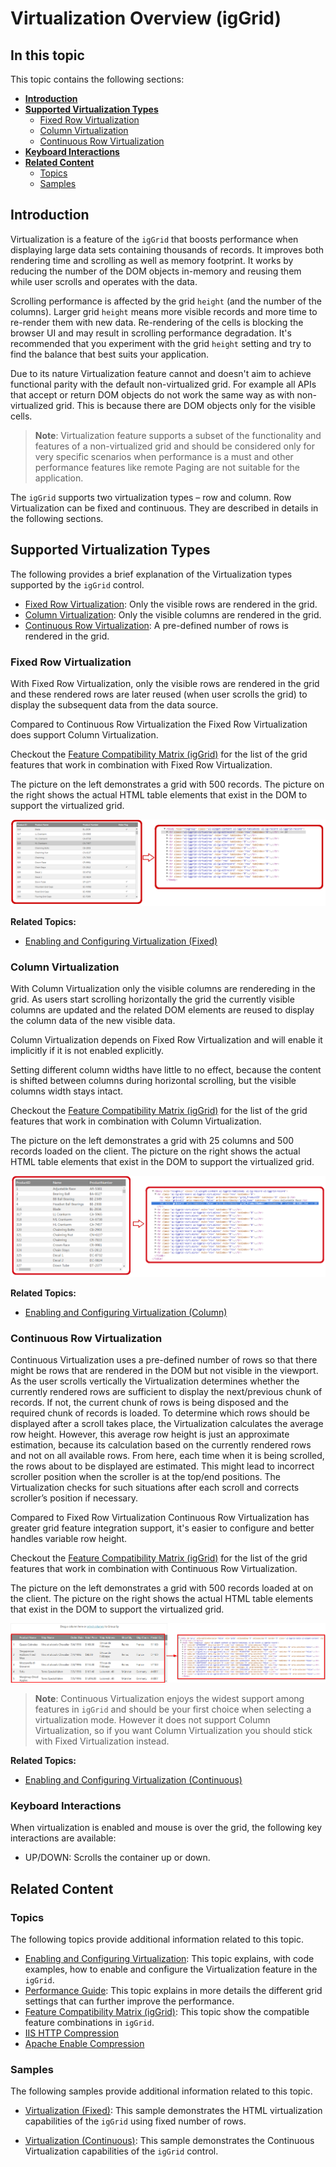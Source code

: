 ﻿<!--
|metadata|
{
    "fileName": "iggrid-virtualization-overview",
    "controlName": "igGrid",
    "tags": []
}
|metadata|
-->

# Virtualization Overview (igGrid)


## In this topic

This topic contains the following sections:

-   [**Introduction**](#introduction)
-   [**Supported Virtualization Types**](#supported_virtualization_types)
	-   [Fixed Row Virtualization](#fixed-row)
	-   [Column Virtualization](#column)
	-   [Continuous Row Virtualization](#continuous)
-   [**Keyboard Interactions**](#keyboard-interactions)
-   [**Related Content**](#related-content)
    -   [Topics](#topics)
	-   [Samples](#samples)

## <a id="introduction"></a> Introduction

Virtualization is a feature of the `igGrid` that boosts performance when displaying large data sets containing thousands of records. It improves both rendering time and scrolling as well as memory footprint. It works by reducing the number of the DOM objects in-memory and reusing them while user scrolls and operates with the data. 


Scrolling performance is affected by the grid `height` (and the number of the columns). Larger grid `height` means more visible records and more time to re-render them with new data. Re-rendering of the cells is blocking the browser UI and may result in scrolling performance degradation. It's recommended that you experiment with the grid `height` setting and try to find the balance that best suits your application.

Due to its nature Virtualization feature cannot and doesn't aim to achieve functional parity with the default non-virtualized grid. For example all APIs that accept or return DOM objects do not work the same way as with non-virtualized grid. This is because there are DOM objects only for the visible cells. 

> **Note**: Virtualization feature supports a subset of the functionality and features of a non-virtualized grid and should be considered only for very specific scenarios when performance is a must and other performance features like remote Paging are not suitable for the application.

The `igGrid` supports two virtualization types – row and column. Row Virtualization can be fixed and continuous. They are described in details in the following sections.

## <a id="supported_virtualization_types"></a>Supported Virtualization Types

The following provides a brief explanation of the Virtualization types supported by the `igGrid` control.

- [Fixed Row Virtualization](#fixed-row): Only the visible rows are rendered in the grid.
- [Column Virtualization](#column): Only the visible columns are rendered in the grid.
- [Continuous Row Virtualization](#continuous): A pre-defined number of rows is rendered in the grid.

### <a id="fixed-row"></a> Fixed Row Virtualization 

With Fixed Row Virtualization, only the visible rows are rendered in the grid and these rendered rows are later reused (when user scrolls the grid) to display the subsequent data from the data source.

Compared to Continuous Row Virtualization the Fixed Row Virtualization does support Column Virtualization.

Checkout the [Feature Compatibility Matrix (igGrid)](Feature-Compatibility-Matrix(igGrid).html) for the list of the grid features that work in combination with Fixed Row Virtualization.

The picture on the left demonstrates a grid with 500 records. The picture on the right shows the actual HTML table elements that exist in the DOM to support the virtualized grid.

![](images/igGrid_Virtualization_Overview_01.png)

**Related Topics:**

-   [Enabling and Configuring Virtualization (Fixed)](igGrid-Enabling-and-Configuring-Virtualization.html#fixed-row)

### <a id="column"></a> Column Virtualization 

With Column Virtualization only the visible columns are rendereding in the grid.
As users start scrolling horizontally the grid the currently visible columns are updated and the related DOM elements are reused to display the column data of the new visible data.

Column Virtualization depends on Fixed Row Virtualization and will enable it implicitly if it is not enabled explicitly.

Setting different column widths have little to no effect, because the content is shifted between columns during horizontal scrolling, but the visible columns width stays intact.

Checkout the [Feature Compatibility Matrix (igGrid)](Feature-Compatibility-Matrix(igGrid).html) for the list of the grid features that work in combination with Column Virtualization.

The picture on the left demonstrates a grid with 25 columns and 500 records loaded on the client. The picture on the right shows the actual HTML table elements that exist in the DOM to support the virtualized grid.

![](images/igGrid_Virtualization_Overview_3.png)

**Related Topics:**

-   [Enabling and Configuring Virtualization (Column)](igGrid-Enabling-and-Configuring-Virtualization.html#column)

### <a id="continuous"></a> Continuous Row Virtualization 

Continuous Virtualization uses a pre-defined number of rows so that there might be rows that are rendered in the DOM but not visible in the viewport. As the user scrolls vertically the Virtualization determines whether the currently rendered rows are sufficient to display the next/previous chunk of records. If not, the current chunk of rows is being disposed and the required chunk of records is loaded. To determine which rows should be displayed after a scroll takes place, the Virtualization calculates the average row height. However, this average row height is just an approximate estimation, because its calculation based on the currently rendered rows and not on all available rows. From here, each time when it is being scrolled, the rows about to be displayed are estimated. This might lead to incorrect scroller position when the scroller is at the top/end positions. The Virtualization checks for such situations after each scroll and corrects scroller’s position if necessary.

Compared to Fixed Row Virtualization Continuous Row Virtualization has greater grid feature integration support, it's easier to configure and better handles variable row height.

Checkout the [Feature Compatibility Matrix (igGrid)](Feature-Compatibility-Matrix(igGrid).html) for the list of the grid features that work in combination with Continuous Row Virtualization.

The picture on the left demonstrates a grid with 500 records loaded at on the client. The picture on the right shows the actual HTML table elements that exist in the DOM to support the virtualized grid.

![](images/igGrid_Virtualization_Overview_2.png)

> **Note**: Continuous Virtualization enjoys the widest support among features in `igGrid` and should be your first choice when selecting a virtualization mode. However it does not support Column Virtualization, so if you want Column Virtualization you should stick with Fixed Virtualization instead.

**Related Topics:**

-   [Enabling and Configuring Virtualization (Continuous)](igGrid-Enabling-and-Configuring-Virtualization.html#continuous)

### <a id="keyboard-interactions"></a>Keyboard Interactions

When virtualization is enabled and mouse is over the grid, the following key interactions are available:

- UP/DOWN: Scrolls the container up or down.

## <a id="related-content"></a> Related Content

### <a id="topics"></a> Topics

The following topics provide additional information related to this topic.

- [Enabling and Configuring Virtualization](igGrid-Enabling-and-Configuring-Virtualization.html): This topic explains, with code examples, how to enable and configure the Virtualization feature in the `igGrid`.
- [Performance Guide](iggrid-performance-guide.html): This topic explains in more details the different grid settings that can further improve the performance.
- [Feature Compatibility Matrix (igGrid)](Feature-Compatibility-Matrix(igGrid).html): This topic show the compatible feature combinations in `igGrid`.
- [IIS HTTP Compression](https://www.iis.net/configreference/system.webserver/httpcompression?showTreeNavigation=true)
- [Apache Enable Compression](http://httpd.apache.org/docs/current/mod/mod_deflate.html#enable)

### <a id="samples"></a> Samples

The following samples provide additional information related to this topic.

- [Virtualization (Fixed)](%%SamplesUrl%%/grid/virtualization-fixed): This sample demonstrates the HTML virtualization capabilities of the `igGrid` using fixed number of rows.

- [Virtualization (Continuous)](%%SamplesUrl%%/grid/virtualization-continuous): This sample demonstrates the Continuous Virtualization capabilities of the `igGrid` control.





 

 


